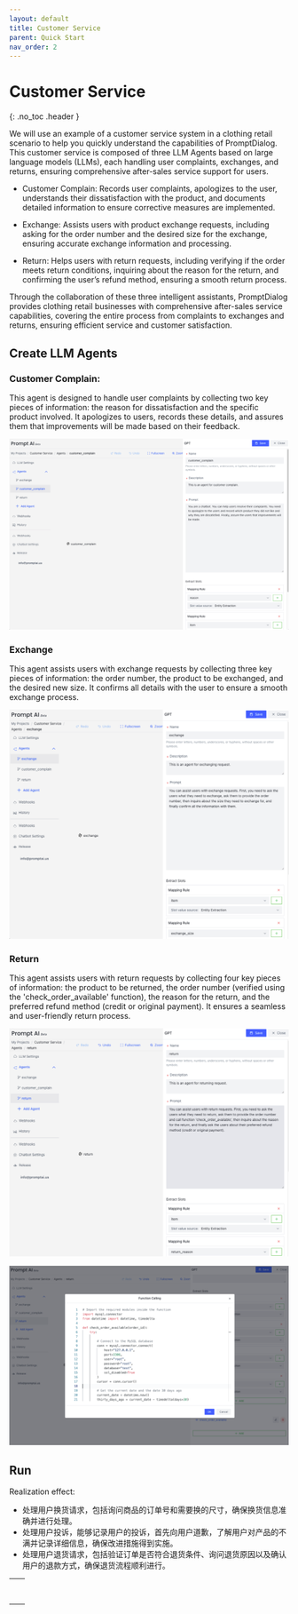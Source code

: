 ```yaml
---
layout: default 
title: Customer Service
parent: Quick Start 
nav_order: 2
---
```


# Customer Service
{: .no_toc .header }

We will use an example of a customer service system in a clothing retail scenario to help you quickly understand the capabilities of PromptDialog. This customer service is composed of three LLM Agents based on large language models (LLMs), each handling user complaints, exchanges, and returns, ensuring comprehensive after-sales service support for users.

- Customer Complain: Records user complaints, apologizes to the user, understands their dissatisfaction with the product, and documents detailed information to ensure corrective measures are implemented.

- Exchange: Assists users with product exchange requests, including asking for the order number and the desired size for the exchange, ensuring accurate exchange information and processing.

- Return: Helps users with return requests, including verifying if the order meets return conditions, inquiring about the reason for the return, and confirming the user’s refund method, ensuring a smooth return process.

Through the collaboration of these three intelligent assistants, PromptDialog provides clothing retail businesses with comprehensive after-sales service capabilities, covering the entire process from complaints to exchanges and returns, ensuring efficient service and customer satisfaction.

## Create LLM Agents

### Customer Complain:
This agent is designed to handle user complaints by collecting two key pieces of information: the reason for dissatisfaction and the specific product involved. It apologizes to users, records these details, and assures them that improvements will be made based on their feedback.

![customer_complain.png](customer_complain.png)

### Exchange
This agent assists users with exchange requests by collecting three key pieces of information: the order number, the product to be exchanged, and the desired new size. It confirms all details with the user to ensure a smooth exchange process.

![exchange.png](exchange.png)

### Return
This agent assists users with return requests by collecting four key pieces of information: the product to be returned, the order number (verified using the 'check_order_available' function), the reason for the return, and the preferred refund method (credit or original payment). It ensures a seamless and user-friendly return process.

![return.png](return.png)

![function-calling.png](function-calling.png)

## Run

Realization effect:

- 处理用户换货请求，包括询问商品的订单号和需要换的尺寸，确保换货信息准确并进行处理。
- 处理用户投诉，能够记录用户的投诉，首先向用户道歉，了解用户对产品的不满并记录详细信息，确保改进措施得到实施。
- 处理用户退货请求，包括验证订单是否符合退货条件、询问退货原因以及确认用户的退款方式，确保退货流程顺利进行。

<table>
  <tr>
    <td><img src="/assets/images/quick_start/flow/flow-06.png" alt=""></td>
    <td><img src="/assets/images/quick_start/flow/flow-07.png" alt=""></td>
  </tr>
  <tr>
     <td><img src="/assets/images/quick_start/flow/flow-08.png" alt=""></td>
  </tr>
</table>
